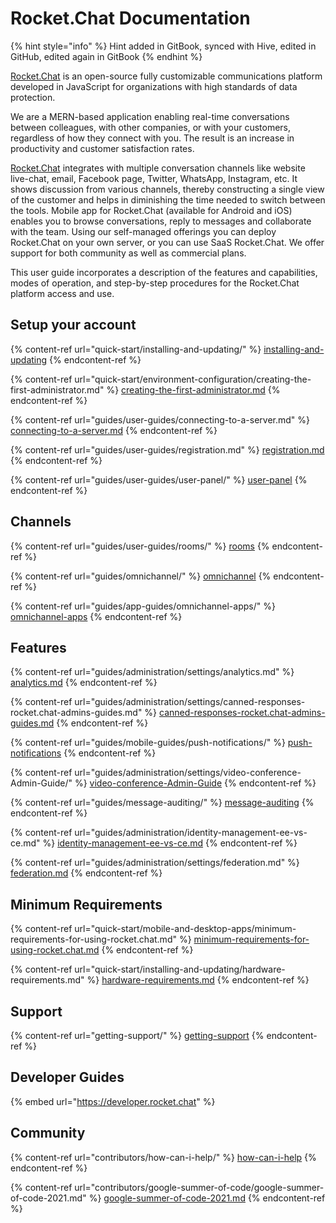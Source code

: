 # Rocket.Chat Documentation

{% hint style="info" %}
Hint added in GitBook, synced with Hive, edited in GitHub, edited again in GitBook
{% endhint %}

[Rocket.Chat](https://rocket.chat) is an open-source fully customizable communications platform developed in JavaScript for organizations with high standards of data protection.

We are a MERN-based application enabling real-time conversations between colleagues, with other companies, or with your customers, regardless of how they connect with you. The result is an increase in productivity and customer satisfaction rates.

[Rocket.Chat](https://rocket.chat) integrates with multiple conversation channels like website live-chat, email, Facebook page, Twitter, WhatsApp, Instagram, etc. It shows discussion from various channels, thereby constructing a single view of the customer and helps in diminishing the time needed to switch between the tools. Mobile app for Rocket.Chat (available for Android and iOS) enables you to browse conversations, reply to messages and collaborate with the team. Using our self-managed offerings you can deploy Rocket.Chat on your own server, or you can use SaaS Rocket.Chat. We offer support for both community as well as commercial plans.

This user guide incorporates a description of the features and capabilities, modes of operation, and step-by-step procedures for the Rocket.Chat platform access and use.

## Setup your account

{% content-ref url="quick-start/installing-and-updating/" %}
[installing-and-updating](quick-start/installing-and-updating/)
{% endcontent-ref %}

{% content-ref url="quick-start/environment-configuration/creating-the-first-administrator.md" %}
[creating-the-first-administrator.md](quick-start/environment-configuration/creating-the-first-administrator.md)
{% endcontent-ref %}

{% content-ref url="guides/user-guides/connecting-to-a-server.md" %}
[connecting-to-a-server.md](guides/user-guides/connecting-to-a-server.md)
{% endcontent-ref %}

{% content-ref url="guides/user-guides/registration.md" %}
[registration.md](guides/user-guides/registration.md)
{% endcontent-ref %}

{% content-ref url="guides/user-guides/user-panel/" %}
[user-panel](guides/user-guides/user-panel/)
{% endcontent-ref %}

## Channels

{% content-ref url="guides/user-guides/rooms/" %}
[rooms](guides/user-guides/rooms/)
{% endcontent-ref %}

{% content-ref url="guides/omnichannel/" %}
[omnichannel](guides/omnichannel/)
{% endcontent-ref %}

{% content-ref url="guides/app-guides/omnichannel-apps/" %}
[omnichannel-apps](guides/app-guides/omnichannel-apps/)
{% endcontent-ref %}

## Features

{% content-ref url="guides/administration/settings/analytics.md" %}
[analytics.md](guides/administration/settings/analytics.md)
{% endcontent-ref %}

{% content-ref url="guides/administration/settings/canned-responses-rocket.chat-admins-guides.md" %}
[canned-responses-rocket.chat-admins-guides.md](guides/administration/settings/canned-responses-rocket.chat-admins-guides.md)
{% endcontent-ref %}

{% content-ref url="guides/mobile-guides/push-notifications/" %}
[push-notifications](guides/mobile-guides/push-notifications/)
{% endcontent-ref %}

{% content-ref url="guides/administration/settings/video-conference-Admin-Guide/" %}
[video-conference-Admin-Guide](guides/administration/settings/video-conference-Admin-Guide/)
{% endcontent-ref %}

{% content-ref url="guides/message-auditing/" %}
[message-auditing](guides/message-auditing/)
{% endcontent-ref %}

{% content-ref url="guides/administration/identity-management-ee-vs-ce.md" %}
[identity-management-ee-vs-ce.md](guides/administration/identity-management-ee-vs-ce.md)
{% endcontent-ref %}

{% content-ref url="guides/administration/settings/federation.md" %}
[federation.md](guides/administration/settings/federation.md)
{% endcontent-ref %}

## Minimum Requirements

{% content-ref url="quick-start/mobile-and-desktop-apps/minimum-requirements-for-using-rocket.chat.md" %}
[minimum-requirements-for-using-rocket.chat.md](quick-start/mobile-and-desktop-apps/minimum-requirements-for-using-rocket.chat.md)
{% endcontent-ref %}

{% content-ref url="quick-start/installing-and-updating/hardware-requirements.md" %}
[hardware-requirements.md](quick-start/installing-and-updating/hardware-requirements.md)
{% endcontent-ref %}

## Support

{% content-ref url="getting-support/" %}
[getting-support](getting-support/)
{% endcontent-ref %}

## Developer Guides

{% embed url="https://developer.rocket.chat" %}

## Community

{% content-ref url="contributors/how-can-i-help/" %}
[how-can-i-help](contributors/how-can-i-help/)
{% endcontent-ref %}

{% content-ref url="contributors/google-summer-of-code/google-summer-of-code-2021.md" %}
[google-summer-of-code-2021.md](contributors/google-summer-of-code/google-summer-of-code-2021.md)
{% endcontent-ref %}
